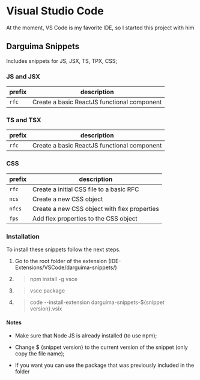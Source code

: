 # Visual Studio Code

At the moment, VS Code is my favorite IDE, so I started this project with him

## Darguima Snippets

Includes snippets for JS, JSX, TS, TPX, CSS;

### JS and JSX

|    prefix    |     description                                  |
|--------------|--------------------------------------------------|
|        `rfc` | Create a basic ReactJS functional component      |


### TS and TSX

|    prefix    |     description                                  |
|--------------|--------------------------------------------------|
|        `rfc` | Create a basic ReactJS functional component      |


### CSS

|    prefix    |     description                                  |
|--------------|--------------------------------------------------|
|        `rfc` | Create a initial CSS file to a basic RFC         |
|        `ncs` | Create a new CSS object                          |
|       `nfcs` | Create a new CSS object with flex properties     |
|        `fps` | Add flex properties to the CSS object            |


### Installation

To install these snippets follow the next steps.

1. Go to the root folder of the extension (IDE-Extensions/VSCode/darguima-snippets/)

2. > npm install -g vsce

3. > vsce package

4. > code --install-extension darguima-snippets-${snippet version}.vsix

#### Notes

* Make sure that Node JS is already installed (to use npm);

* Change $ {snippet version} to the current version of the snippet (only copy the file name);

* If you want you can use the package that was previously included in the folder
